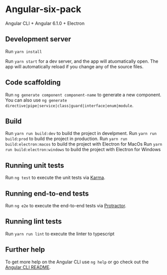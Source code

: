 # Angular-six-pack

Angular CLI + Angular 6.1.0 + Electron

## Development server

Run `yarn install`

Run `yarn start` for a dev server, and the app will atuomatically open. The app will automatically reload if you change any of the source files.

## Code scaffolding

Run `ng generate component component-name` to generate a new component. You can also use `ng generate directive|pipe|service|class|guard|interface|enum|module`.

## Build

Run `yarn run build:dev` to build the project in develpment. 
Run `yarn run build:prod` to build the project in production. 
Run `yarn run build:electron:macos` to build the project with Electron for MacOs
Run `yarn run build:electron:windows`  to build the project with Electron for Windows


## Running unit tests

Run `ng test` to execute the unit tests via [Karma](https://karma-runner.github.io).

## Running end-to-end tests

Run `ng e2e` to execute the end-to-end tests via [Protractor](http://www.protractortest.org/).

## Running lint tests

Run `yarn run lint` to execute the linter to typescript

## Further help

To get more help on the Angular CLI use `ng help` or go check out the [Angular CLI README](https://github.com/angular/angular-cli/blob/master/README.md).

